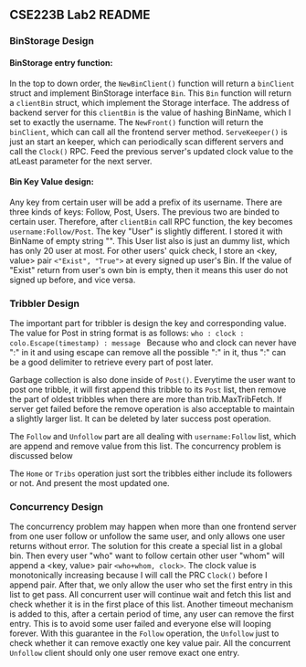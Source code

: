 ## CSE223B Lab2 README

### BinStorage Design 

#### BinStorage entry function:
In the top to down order, the `NewBinClient()` function will return a `binClient` struct and implement BinStorage interface `Bin`. This `Bin` function will return a `clientBin` struct, which implement the Storage interface. The address of backend server for this `clientBin` is the value of hashing BinName, which I set to exactly the username. The `NewFront()` function will return the `binClient`, which can call all the frontend server method. `ServeKeeper()` is just an start an keeper, which can periodically scan different servers and call the `Clock()` RPC. Feed the previous server's updated clock value to the atLeast parameter for the next server. 

#### Bin Key Value design:
Any key from certain user will be add a prefix of its username. There are three kinds of keys: Follow, Post, Users. 
The previous two are binded to certain user. Therefore, after `clientBin` call RPC function, the key becomes `username:Follow/Post`. The key "User" is slightly different. I stored it with BinName of empty string "". This User list also is just an dummy list, which has only 20 user at most. For other users' quick check, I store an <key, value> pair `<"Exist", "True">` at every signed up user's Bin. If the value of "Exist" return from user's own bin is empty, then it means this user do not signed up before, and vice versa. 

### Tribbler Design

The important part for tribbler is design the key and corresponding value. 
The value for Post in string format is as follows:
```who : clock : colo.Escape(timestamp) : message ```
Because who and clock can never have ":" in it and using escape can remove all the possible ":" in it, thus ":" can be a good delimiter to retrieve every part of post later. 

Garbage collection is also done inside of `Post()`. Everytime the user want to post one tribble, it will first append this tribble to its `Post` list, then remove the part of oldest tribbles when there are more than trib.MaxTribFetch. If server get failed before the remove operation is also acceptable to maintain a slightly larger list. It can be deleted by later success post operation. 

The `Follow` and `Unfollow` part are all dealing with `username:Follow` list, which are append and remove value from this list. The concurrency problem is discussed below

The `Home` or `Tribs` operation just sort the tribbles either include its followers or not. And present the most updated one. 

### Concurrency Design

The concurrency problem may happen when more than one frontend server from one user follow or unfollow the same user, and only allows one user returns without error. The solution for this create a special list in a global bin. Then every user "who" want to follow certain other user "whom" will append a <key, value> pair `<who+whom, clock>`. The clock value is monotonically increasing because I will call the PRC `Clock()` before I append pair. After that, we only allow the user who set the first entry in this list to get pass. All concurrent user will continue wait and fetch this list and check whether it is in the first place of this list. Another timeout mechanism is added to this, after a certain period of time, any user can remove the first entry. This is to avoid some user failed and everyone else will looping forever. With this guarantee in the `Follow` operation, the `Unfollow` just to check whether it can remove exactly one key value pair. All the concurrent `Unfollow` client should only one user remove exact one entry. 




